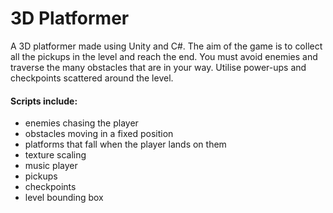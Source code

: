 # 3D Platformer
A 3D platformer made using Unity and C#. The aim of the game is to collect all the pickups in the level and reach the end. You must avoid enemies and traverse the many obstacles that are in your way. Utilise power-ups and checkpoints scattered around the level. 

#### Scripts include:
- enemies chasing the player
- obstacles moving in a fixed position
- platforms that fall when the player lands on them
- texture scaling
- music player
- pickups
- checkpoints
- level bounding box
